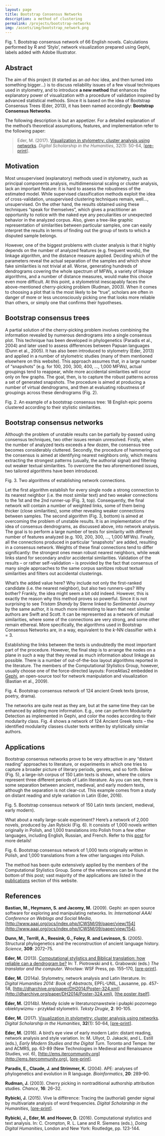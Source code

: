 ```yaml
---
layout: page
title: Bootstrap Consensus Networks
description: a method of clustering
permalink: /projects/bootstrap-networks
img: /assets/img/bootstrap_network.png
---
```




<div>
    <img class="col three left" src="{{ site.baseurl }}/assets/img/66_English_novels_network.png" alt="" title="Bootstrap consensus network of 66 English novels"/>
</div>
<div class="col three caption">
    Fig. 1. Bootstrap consensus network of 66 English novels. Calculations performed by R and ‘Stylo’, network visualization prepared using Gephi, labels added with Adobe Illustrator.
</div>


## Abstract

The aim of this project (it started as an _ad-hoc_ idea, and then turned into something bigger...) is to discuss reliability issues of a few visual techniques used in stylometry, and to introduce **a new method** that enhances the explanatory power of visualization with a procedure of validation inspired by advanced statistical methods. Since it is based on the idea of Bootstrap Consensus Trees (Eder, 2013), it has been named accordingly: **Bootstrap Consensus Networks**.

The following description is but an appetizer. For a detailed explanation of the method’s theoretical assumptions, features, and implementation refer to the following paper:

> Eder, M. (2017). [Visualization in stylometry: cluster analysis using networks](http://dsh.oxfordjournals.org/content/early/2015/12/02/llc.fqv061). _Digital Scholarship in the Humanities_, 32(1): 50-64, [[pre-print](https://github.com/computationalstylistics/preprints/blob/master/m-eder_visualization_in_stylometry.pdf)].



## Motivation

Most unsupervised (explanatory) methods used in stylometry, such as principal components analysis, multidimensional scaling or cluster analysis, lack an important feature: it is hard to assess the robustness of the estimated model. While supervised classification methods exploit the idea of cross-validation, unsupervised clustering techniques remain, well..., unsupervised. On the other hand, the results obtained using these techniques “speak for themselves”, which gives a practitioner an opportunity to notice with the naked eye any peculiarities or unexpected behavior in the analyzed corpus. Also, given a tree-like graphic representation of similarities between particular samples, one can easily interpret the results in terms of finding out the group of texts to which a disputed sample belongs.

However, one of the biggest problems with cluster analysis is that it highly depends on the number of analyzed features (e.g. frequent words), the linkage algorithm, and the distance measure applied. Deciding which of the parameters reveal the actual separation of the samples and which show fake similarities is not trivial at all. Worse, generating hundreds of dendrograms covering the whole spectrum of MFWs, a variety of linkage algorithms, and a number of distance measures, would make this choice even more difficult. At this point, a stylometrist inescapably faces the above-mentioned cherry-picking problem (Rudman, 2003). When it comes to choosing a plot that is the most likely to be “true”, scholars are often in danger of more or less unconsciously picking one that looks more reliable than others, or simply one that confirms their hypotheses.



## Bootstrap consensus trees

A partial solution of the cherry-picking problem involves combining the information revealed by numerous dendrograms into a single consensus plot. This technique has been developed in phylogenetics (Paradis et al., 2004) and later used to assess differences between Papuan languages (Dunn et al., 2005). It has also been introduced to stylometry (Eder, 2013) and applied in a number of stylometric studies (many of them mentioned elsewhere on this website). This approach assumes that, in a large number of “snapshots” (e.g. for 100, 200, 300, 400, …, 1,000 MFWs), actual groupings tend to reappear, while more accidental similarities will occur only on few graphs. The goal, then, is to capture the robust patterns across a set of generated snapshots. The procedure is aimed at producing a number of virtual dendrograms, and then at evaluating robustness of groupings across these dendrograms (Fig. 2). 

<div>
    <img class="col two left" src="{{ site.baseurl }}/assets/img/English_poetry.png" alt="" title="An example of a bootstrap consensus tree"/>
</div>
<div class="col two caption">
    Fig. 2. An example of a bootstrap consensus tree: 18 English epic poems clustered according to their stylistic similarities.
</div>


## Bootstrap consensus networks

Although the problem of unstable results can be partially by-passed using consensus techniques, two other issues remain unresolved. Firstly, when the number of analyzed texts exceeds a few dozen, the consensus tree becomes considerably cluttered. Secondly, the procedure of hammering out the consensus is aimed at identifying nearest neighbors only, which means extracting the strongest patterns (usually, the authorial signal) and filtering out weaker textual similarities. To overcome the two aforementioned issues, two tailored algorithms have been introduced.

<div>
    <img class="col three left" src="{{ site.baseurl }}/assets/img/diagram_1.png" alt="" title="Two algorithms of establishing network connections"/>
</div>
<div class="col three caption">
    Fig. 3. Two algorithms of establishing network connections.
</div>

Let the first algorithm establish for every single node a strong connection to its nearest neighbor (i.e. the most similar text) and two weaker connections to the 1st and the 2nd runner-up (Fig. 3, top). Consequently, the final network will contain a number of weighted links, some of them being thicker (close similarities), some other revealing weaker connections between samples. The second algorithm (Fig. 3, bottom) is aimed at overcoming the problem of unstable results. It is an implementation of the idea of consensus dendrograms, as discussed above, into network analysis. The goal is to perform a large number of tests for similarity with different number of features analyzed (e.g. 100, 200, 300, ..., 1,000 MFWs). Finally, all the connections produced in particular “snapshots” are added, resulting in a consensus network. Weights of these final connections tend to differ significantly: the strongest ones mean robust nearest neighbors, while weak links stand for secondary and/or accidental similarities. Validation of the results – or rather self-validation – is provided by the fact that consensus of many single approaches to the same corpus sanitizes robust textual similarities and filters out accidental clusterings.

What’s the added value here? Why include not only the first-ranked candidate (i.e. the nearest neighbor), but also two runners-ups? Why bother? Frankly, the idea might seem a bit odd indeed. However, this is exactly the reason why this method proves so powerful. Since it is not surprising to see _Tristam Shandy_ by Sterne linked to _Sentimental Journey_ by the same author, it is much more interesting to learn that next similar authors are Swift and Scott. It can be represented as a network of mutual similarities, where some of the connections are very strong, and some other remain ethereal. More specifically, the algorithms used in Bootstrap Consensus Networks are, in a way, equivalent to the _k_-NN classifier with _k_ = 3.

Establishing the links between the texts is undoubtedly the most important part of the procedure. However, the final step is to arrange the nodes on a plane in such a way that they reveal as much information about linkage as possible. There is a number of out-of-the-box layout algorithms reported in the literature. The members of the Computational Stylistics Group, however, usually choose one of the force-directed layouts: ForceAtlas2 embedded in [Gephi](https://gephi.org/), an open-source tool for network manipulation and visualization (Bastian et al., 2009).



<div>
    <img class="col three left" src="{{ site.baseurl }}/assets/img/124_Greek_texts.png" alt="" title="Bootstrap consensus network of 124 ancient Greek texts"/>
</div>
<div class="col three caption">
    Fig. 4. Bootstrap consensus network of 124 ancient Greek texts (prose, poetry, drama).
</div>


The networks are quite neat as they are, but at the same time they can be enhanced by adding more information. E.g., one can perform Modularity Detection as implemented in Gephi, and color the nodes according to their modularity class. Fig. 4 shows a network of 124 Ancient Greek texts – the identified modularity classes cluster texts written by stylistically similar authors.



## Applications 

Bootstrap consensus networks prove to be very attractive in any “distant reading” approaches to literature, or experiments in which one tries to capture a broader picture of literary periods, genres, and so forth. Below (Fig. 5), a large-ish corpus of 150 Latin texts is shown, where the colors represent three different periods of Latin literature. As you can see, there is some separation between ancient, medieval, and early modern texts, although the separation is not clear-cut. This example comes from a study on distant reading and style variation in Latin (Eder, 2016).

<div>
    <img class="col three left" src="{{ site.baseurl }}/assets/img/latin_network.jpg" alt="" title="Bootstrap consensus network of 150 Latin texts"/>
</div>
<div class="col three caption">
    Fig. 5. Bootstrap consensus network of 150 Latin texts (ancient, medieval, early modern).
</div>

What about a really large-scale experiment? Here’s a network of 2,000 novels, produced by Jan Rybicki (Fig. 6). It consists of 1,000 novels written originally in Polish, and 1,000 translations into Polish from a few other languages, including English, Russian, and French. Refer to this [post](https://sites.google.com/site/computationalstylistics/projects/translationese) for more details!

<div>
    <img class="col three left" src="{{ site.baseurl }}/assets/img/network_translationese.png" alt="" title="Bootstrap consensus network of 2,000 texts in Polish"/>
</div>
<div class="col three caption">
    Fig. 6. Bootstrap consensus network of 1,000 texts originally written in Polish, and 1,000 translations from a few other languages into Polish.
</div>


The method has been quite extensively applied by the members of the Computational Stylistics Group. Some of the references can be found at the bottom of this post; vast majority of the applications are listed in the [publications](https://computationalstylistics.github.io/publications/) section of this website.




## References

**Bastian, M., Heymann, S. and Jacomy, M.** (2009). Gephi: an open source software for exploring and manipulating networks. In: _International AAAI Conference on Weblogs and Social Media_, [http://www.aaai.org/ocs/index.php/ICWSM/09/paper/view/154](http://www.aaai.org/ocs/index.php/ICWSM/09/paper/view/154).

**Dunn, M., Terrill, A., Reesink, G., Foley, R. and Levinson, S.** (2005). Structural phylogenetics and the reconstruction of ancient language history. _Science_, **309**: 2072–75.

**Eder, M.** (2013). [Computational stylistics and Biblical translation: how reliable can a dendrogram be?](http://www.wsf.edu.pl/upload_module/wysiwyg/Wydawnictwo%20WSF/The%20Translator%20and%20the%20Computer_Piotrowski_Grabowski.pdf) In: T. Piotrowski and Ł. Grabowski (eds.) _The translator and the computer_. Wrocław: WSF Press, pp. 155–170, [[pre-print](https://github.com/computationalstylistics/preprints/blob/master/Eder_Reliability_issues_11122012.pdf)].

**Eder, M.** (2014a). Stylometry, network analysis and Latin literature. In: _Digital Humanities 2014: Book of Abstracts_, EPFL-UNIL, Lausanne, pp. 457-58, [http://dharchive.org/paper/DH2014/Poster-324.xml](http://dharchive.org/paper/DH2014/Poster-324.xml), [[the poster itself](https://github.com/computationalstylistics/preprints/blob/master/m-eder_poster_DH2014.pdf)].

**Eder, M.** (2014b). Metody ścisłe w literaturoznawstwie i pułapki pozornego obiektywizmu - przykład stylometrii. _Teksty Drugie_, **2**: 90-105.

**Eder, M.** (2017). [Visualization in stylometry: cluster analysis using networks](http://dsh.oxfordjournals.org/content/early/2015/12/02/llc.fqv061). _Digital Scholarship in the Humanities_, **32**(1): 50-64, [[pre-print](https://github.com/computationalstylistics/preprints/blob/master/m-eder_visualization_in_stylometry.pdf)].

**Eder, M.** (2016). A bird’s eye view of early modern Latin: distant reading, network analysis and style variation. In: M. Ullyot, D. Jakacki, and L. Estill (eds.), _Early Modern Studies and the Digital Turn_. Toronto and Tempe: Iter and ACMRS, pp. 63-89 (New Technologies in Medieval and Renaissance Studies, vol. 6), [http://ems.itercommunity.org](http://ems.itercommunity.org), [[pre-print](https://github.com/computationalstylistics/preprints/blob/master/Early_modern_latin_PRE-PRINT.pdf)].

**Paradis, E., Claude, J. and Strimmer, K.** (2004). APE: analyses of phylogenetics and evolution in R language. _Bioinformatics_, **20**: 289–90.

**Rudman, J.** (2003). Cherry picking in nontraditional authorship attribution studies. _Chance_, **16**: 26–32.

**Rybicki, J.** (2015). Vive la différence: Tracing the (authorial) gender signal by multivariate analysis of word frequencies. _Digital Scholarship in the Humanities_, [[pre-print](https://github.com/computationalstylistics/preprints/blob/master/Rybicki%20Difference%20preprint.pdf)].

**Rybicki, J., Eder, M. and Hoover, D.** (2016). Computational stylistics and text analysis. In: C. Crompton, R. L. Lane and R. Siemens (eds.), _Doing Digital Humanities_, London and New York: Routledge, pp. 123-144.


